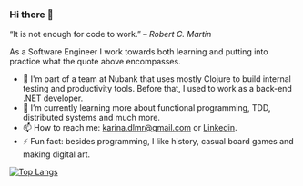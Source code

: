 ### Hi there 👋

“It is not enough for code to work.”
– _Robert C. Martin_

As a Software Engineer I work towards both learning and putting into practice what the quote above encompasses.

- 🔭 I'm part of a team at Nubank that uses mostly Clojure to build internal testing and productivity tools. Before that, I used to work as a back-end .NET developer.
- 🌱 I’m currently learning more about functional programming, TDD, distributed systems and much more.
- 📫 How to reach me: karina.dlmr@gmail.com or [Linkedin](https://www.linkedin.com/in/karina-dalarmelina-moreira-390230117/).
- ⚡ Fun fact: besides programming, I like history, casual board games and making digital art.

[![Top Langs](https://github-readme-stats.vercel.app/api/top-langs/?username=kdmoreira&layout=compact&exclude_repo=data-science-alura&langs_count=8)](https://github.com/anuraghazra/github-readme-stats)

<!--
**kdmoreira/kdmoreira** is a ✨ _special_ ✨ repository because its `README.md` (this file) appears on your GitHub profile.

Here are some ideas to get you started:

- 🔭 I’m currently working on...
- 🌱 I’m currently learning...
- 👯 I’m looking to collaborate on ...
- 🤔 I’m looking for help with ...
- 💬 Ask me about ...
- 📫 How to reach me:
- 😄 Pronouns:
- ⚡ Fun fact:
-->
